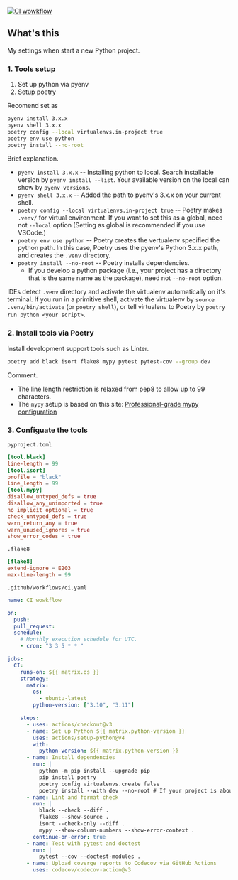 [![CI wowkflow](https://github.com/hoppiece/python-dev-settings/actions/workflows/ci.yaml/badge.svg)](https://github.com/hoppiece/python-dev-settings/actions/workflows/ci.yaml)
## What's this
My settings when start a new Python project.


### 1. Tools setup
1. Set up python via pyenv
2. Setup poetry

Recomend set as 
```bash
pyenv install 3.x.x
pyenv shell 3.x.x 
poetry config --local virtualenvs.in-project true
poetry env use python
poetry install --no-root
```
Brief explanation.
- `pyenv install 3.x.x` -- Installing python to local. Search installable version by `pyenv install --list`. Your available version on the local can show by `pyenv versions`.
- `pyenv shell 3.x.x` --  Added the path to pyenv's 3.x.x on your current shell.
- `poetry config --local virtualenvs.in-project true` --  Poetry makes `.venv/` for virtual environment. If you want to set this as a global, need not `--local` option (Setting as global is recommended if you use VSCode.)
- `poetry env use python` -- Poetry creates the vertualenv specified the python path. In this case, Poetry uses the pyenv's Python 3.x.x path, and creates the `.venv` directory.
- `poetry install --no-root` -- Poetry installs dependencies.
    - If you develop a python package (i.e., your project has a directory that is the same name as the package), need not `--no-root` option.

IDEs detect `.venv` directory and activate the virtualenv automatically on it's terminal. If you run in a primitive shell, activate the virtualenv by `source .venv/bin/activate` (or `poetry shell`), or tell virtualenv to Poetry by `poetry run python <your script>`.


### 2. Install tools via Poetry
Install development support tools such as Linter.
```bash
poetry add black isort flake8 mypy pytest pytest-cov --group dev
```
Comment.
- The line length restriction is relaxed from pep8 to allow up to 99 characters.
- The `mypy` setup is based on this site: [Professional-grade mypy configuration](https://careers.wolt.com/en/blog/tech/professional-grade-mypy-configuration)


### 3. Configuate the tools

`pyproject.toml`
```toml
[tool.black]
line-length = 99
[tool.isort]
profile = "black"
line_length = 99
[tool.mypy]
disallow_untyped_defs = true
disallow_any_unimported = true
no_implicit_optional = true
check_untyped_defs = true
warn_return_any = true
warn_unused_ignores = true
show_error_codes = true
```

`.flake8`
```toml
[flake8]
extend-ignore = E203
max-line-length = 99
```


`.github/workflows/ci.yaml`
```yaml
name: CI wowkflow

on:
  push:
  pull_request:
  schedule:
    # Monthly execution schedule for UTC.
    - cron: "3 3 5 * * "

jobs:
  CI:
    runs-on: ${{ matrix.os }}
    strategy:
      matrix:
        os:
          - ubuntu-latest
        python-version: ["3.10", "3.11"]

    steps:
      - uses: actions/checkout@v3
      - name: Set up Python ${{ matrix.python-version }}
        uses: actions/setup-python@v4
        with:
          python-version: ${{ matrix.python-version }}
      - name: Install dependencies
        run: |
          python -m pip install --upgrade pip
          pip install poetry
          poetry config virtualenvs.create false
          poetry install --with dev --no-root # If your project is about python package, you need not `--no-root` option.
      - name: Lint and format check
        run: |
          black --check --diff .
          flake8 --show-source .
          isort --check-only --diff .
          mypy --show-column-numbers --show-error-context .
        continue-on-error: true
      - name: Test with pytest and doctest
        run: |
          pytest --cov --doctest-modules .
      - name: Upload coverge reports to Codecov via GitHub Actions
        uses: codecov/codecov-action@v3

```
